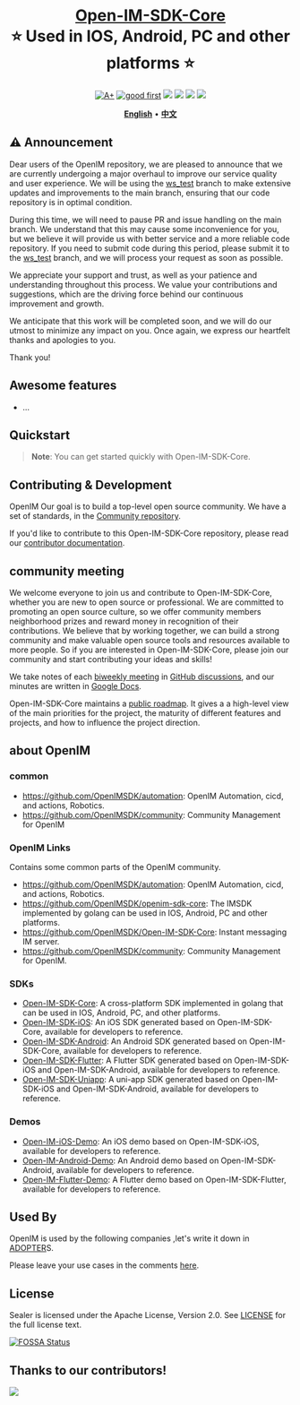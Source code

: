 <h1 align="center" style="border-bottom: none">
    <b>
        <a href="https://doc.rentsoft.cn/">Open-IM-SDK-Core</a><br>
    </b>
    ⭐️  Used in IOS, Android, PC and other platforms  ⭐️ <br>
</h1>

<p align=center>
<a href="https://goreportcard.com/report/github.com/OpenIMSDK/Open-IM-SDK-Core"><img src="https://goreportcard.com/badge/github.com/OpenIMSDK/Open-IM-SDK-Core" alt="A+"></a>
<a href="https://github.com/issues?q=org%3AOpenIMSDK+is%3Aissue+label%3A%22good+first+issue%22+no%3Aassignee"><img src="https://img.shields.io/github/issues/OpenIMSDK/Open-IM-SDK-Core/good%20first%20issue?logo=%22github%22" alt="good first"></a>
<a href="https://github.com/OpenIMSDK/Open-IM-SDK-Core"><img src="https://img.shields.io/github/stars/OpenIMSDK/Open-IM-SDK-Core.svg?style=flat&logo=github&colorB=deeppink&label=stars"></a>
<a href="https://join.slack.com/t/openimsdk/shared_invite/zt-1tmoj26uf-_FDy3dowVHBiGvLk9e5Xkg"><img src="https://img.shields.io/badge/Slack-100%2B-blueviolet?logo=slack&amp;logoColor=white"></a>
<a href="https://github.com/OpenIMSDK/Open-IM-SDK-Core/blob/main/LICENSE"><img src="https://img.shields.io/badge/license-Apache--2.0-green"></a>
<a href="https://golang.org/"><img src="https://img.shields.io/badge/Language-Go-blue.svg"></a>
</p>

</p>

<p align="center">
    <a href="./README.md"><b>English</b></a> •
    <a href="./README_zh.md"><b>中文</b></a>
</p>

</p>

## ⚠️ Announcement

Dear users of the OpenIM repository, we are pleased to announce that we are currently undergoing a major overhaul to improve our service quality and user experience. We will be using the [ws_test](https://github.com/OpenIMSDK/Open-IM-SDK-Core/tree/ws_test) branch to make extensive updates and improvements to the main branch, ensuring that our code repository is in optimal condition.

During this time, we will need to pause PR and issue handling on the main branch. We understand that this may cause some inconvenience for you, but we believe it will provide us with better service and a more reliable code repository. If you need to submit code during this period, please submit it to the [ws_test](https://github.com/OpenIMSDK/Open-IM-SDK-Core/tree/ws_test) branch, and we will process your request as soon as possible.

We appreciate your support and trust, as well as your patience and understanding throughout this process. We value your contributions and suggestions, which are the driving force behind our continuous improvement and growth.

We anticipate that this work will be completed soon, and we will do our utmost to minimize any impact on you. Once again, we express our heartfelt thanks and apologies to you.

Thank you!

## Awesome features

+ …

## Quickstart

> **Note**: You can get started quickly with Open-IM-SDK-Core.

## Contributing & Development

OpenIM Our goal is to build a top-level open source community. We have a set of standards, in the [Community repository](https://github.com/OpenIMSDK/community).

If you'd like to contribute to this Open-IM-SDK-Core repository, please read our [contributor documentation](https://github.com/OpenIMSDK/Open-IM-SDK-Core/blob/main/CONTRIBUTING.md).

## community meeting

We welcome everyone to join us and contribute to Open-IM-SDK-Core, whether you are new to open source or professional. We are committed to promoting an open source culture, so we offer community members neighborhood prizes and reward money in recognition of their contributions. We believe that by working together, we can build a strong community and make valuable open source tools and resources available to more people. So if you are interested in Open-IM-SDK-Core, please join our community and start contributing your ideas and skills!

We take notes of each [biweekly meeting](https://github.com/OpenIMSDK/Open-IM-SDK-Core/issues/381) in [GitHub discussions](https://github.com/OpenIMSDK/Open-IM-SDK-Core/discussions/categories/meeting), and our minutes are written in [Google Docs](https://docs.google.com/document/d/1nx8MDpuG74NASx081JcCpxPgDITNTpIIos0DS6Vr9GU/edit?usp=sharing).

Open-IM-SDK-Core maintains a [public roadmap](https://github.com/OpenIMSDK/community/tree/main/roadmaps). It gives a a high-level view of the main priorities for the project, the maturity of different features and projects, and how to influence the project direction.

## about OpenIM

### common

+ https://github.com/OpenIMSDK/automation: OpenIM Automation, cicd, and actions, Robotics.
+ https://github.com/OpenIMSDK/community: Community Management for OpenIM

### OpenIM **Links**

Contains some common parts of the OpenIM community.

+ https://github.com/OpenIMSDK/automation: OpenIM Automation, cicd, and actions, Robotics.
+ https://github.com/OpenIMSDK/openim-sdk-core: The IMSDK implemented by golang can be used in IOS, Android, PC and other platforms.
+ https://github.com/OpenIMSDK/Open-IM-SDK-Core: Instant messaging IM server.
+ https://github.com/OpenIMSDK/community: Community Management for OpenIM.

### SDKs

+ [Open-IM-SDK-Core](https://github.com/OpenIMSDK/Open-IM-SDK-Core): A cross-platform SDK implemented in golang that can be used in IOS, Android, PC, and other platforms.
+ [Open-IM-SDK-iOS](https://github.com/OpenIMSDK/Open-IM-SDK-iOS): An iOS SDK generated based on Open-IM-SDK-Core, available for developers to reference.
+ [Open-IM-SDK-Android](https://github.com/OpenIMSDK/Open-IM-SDK-Android): An Android SDK generated based on Open-IM-SDK-Core, available for developers to reference.
+ [Open-IM-SDK-Flutter](https://github.com/OpenIMSDK/Open-IM-SDK-Flutter): A Flutter SDK generated based on Open-IM-SDK-iOS and Open-IM-SDK-Android, available for developers to reference.
+ [Open-IM-SDK-Uniapp](https://github.com/OpenIMSDK/Open-IM-SDK-Uniapp): A uni-app SDK generated based on Open-IM-SDK-iOS and Open-IM-SDK-Android, available for developers to reference.

### Demos

+ [Open-IM-iOS-Demo](https://github.com/OpenIMSDK/Open-IM-iOS-Demo): An iOS demo based on Open-IM-SDK-iOS, available for developers to reference.
+ [Open-IM-Android-Demo](https://github.com/OpenIMSDK/Open-IM-Android-Demo): An Android demo based on Open-IM-SDK-Android, available for developers to reference.
+ [Open-IM-Flutter-Demo](https://github.com/OpenIMSDK/Open-IM-Flutter-Demo): A Flutter demo based on Open-IM-SDK-Flutter, available for developers to reference.

## Used By

OpenIM is used by the following companies ,let's write it down in [ADOPTER](https://github.com/OpenIMSDK/community/blob/main/ADOPTERS.md)S.

Please leave your use cases in the comments [here](https://github.com/OpenIMSDK/Open-IM-SDK-Core/issues/379).

## License

Sealer is licensed under the Apache License, Version 2.0. See [LICENSE](https://github.com/OpenIMSDK/Open-IM-SDK-Core/LICENSE) for the full license text.

[![FOSSA Status](https://app.fossa.com/api/projects/git%2Bgithub.com%2Fsealerio%2Fsealer.svg?type=large>)](https://app.fossa.com/projects/git%2Bgithub.com%2FOpenIMSDK%2FOpen-IM-SDK-Core?ref=badge_large>)

## Thanks to our contributors!

<a href="https://github.com/OpenIMSDK/openim-sdk-core/graphs/contributors">
  <img src="https://contrib.rocks/image?repo=OpenIMSDK/openim-sdk-core" />
</a>


